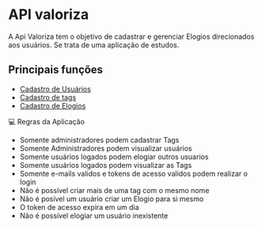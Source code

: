 # API valoriza

A Api Valoriza tem o objetivo de cadastrar e gerenciar Elogios direcionados aos usuários.
Se trata de uma aplicação de estudos.

## Principais funções

- [Cadastro de Usuários](https://github.com/Alexsandro-Ctba/valoriza/edit/main/README.md)
- [Cadastro de tags](https://github.com/Alexsandro-Ctba/valoriza/edit/main/README.md)
- [Cadastro de Elogios](https://github.com/Alexsandro-Ctba/valoriza/edit/main/README.md) 

💻  Regras da Aplicação

* Somente administradores podem cadastrar Tags
* Somente Administradores podem visualizar usuários
* Somente usuários logados podem elogiar outros usuarios
* Somente usuários logados podem visualizar as Tags
* Somente e-mails validos e tokens de acesso validos podem realizar o login
* Não é possivel criar mais de uma tag com o mesmo nome
* Não é posível um usuário criar um Elogio para si mesmo
* O token de acesso expira em um dia
* Não é possível elogiar um usuário inexistente
